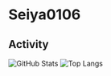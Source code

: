 # Seiya0106

## Activity

![GitHub Stats](https://github-readme-stats.vercel.app/api?username=Seiya0106&show_icons=true&theme=dark)
![Top Langs](https://github-readme-stats.vercel.app/api/top-langs/?username=Seiya0106&layout=compact&theme=dark)
